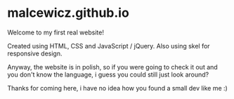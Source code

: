 # malcewicz.github.io

Welcome to my first real website!

Created using HTML, CSS and JavaScript / jQuery.
Also using skel for responsive design.

Anyway, the website is in polish, so if you were going to check it out and you don't know the language, i guess you could still just look around?

Thanks for coming here, i have no idea how you found a small dev like me :)

